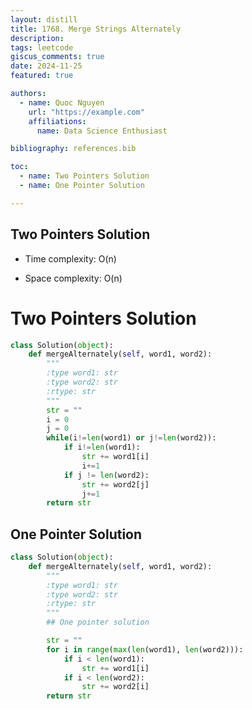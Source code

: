 ```yaml
---
layout: distill
title: 1768. Merge Strings Alternately
description: 
tags: leetcode
giscus_comments: true
date: 2024-11-25
featured: true

authors:
  - name: Quoc Nguyen
    url: "https://example.com"
    affiliations:
      name: Data Science Enthusiast

bibliography: references.bib

toc:
  - name: Two Pointers Solution
  - name: One Pointer Solution

---
```


## Two Pointers Solution

- Time complexity: O(n)
<!-- Add your time complexity here, e.g. $$O(n)$$ -->

- Space complexity: O(n)
<!-- Add your space complexity here, e.g. $$O(n)$$ -->

# Two Pointers Solution
```python
class Solution(object):
    def mergeAlternately(self, word1, word2):
        """
        :type word1: str
        :type word2: str
        :rtype: str
        """
        str = ""
        i = 0
        j = 0
        while(i!=len(word1) or j!=len(word2)):
            if i!=len(word1):
                str += word1[i]
                i+=1
            if j != len(word2):
                str += word2[j]
                j+=1
        return str
```
## One Pointer Solution
```python
class Solution(object):
    def mergeAlternately(self, word1, word2):
        """
        :type word1: str
        :type word2: str
        :rtype: str
        """
        ## One pointer solution

        str = ""
        for i in range(max(len(word1), len(word2))):
            if i < len(word1):
                str += word1[i]
            if i < len(word2):
                str += word2[i]
        return str
```
